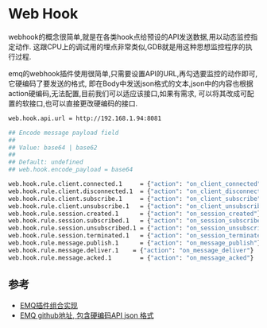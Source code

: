# Web Hook
webhook的概念很简单,就是在各类hook点给预设的API发送数据,用以动态监控指定动作.
这跟CPU上的调试用的埋点非常类似,GDB就是用这种思想监控程序的执行过程.

emq的webhook插件使用很简单,只需要设置API的URL,再勾选要监控的动作即可,它硬编码了要发送的格式,
即在Body中发送json格式的文本,json中的内容也根据action硬编码,无法配置,目前我们可以适应该接口,如果有需求,
可以将其改成可配置的软接口,也可以直接更改硬编码的接口.

```bash
web.hook.api.url = http://192.168.1.94:8081

## Encode message payload field
##
## Value: base64 | base62
##
## Default: undefined
## web.hook.encode_payload = base64

web.hook.rule.client.connected.1     = {"action": "on_client_connected"}
web.hook.rule.client.disconnected.1  = {"action": "on_client_disconnected"}
web.hook.rule.client.subscribe.1     = {"action": "on_client_subscribe"}
web.hook.rule.client.unsubscribe.1   = {"action": "on_client_unsubscribe"}
web.hook.rule.session.created.1      = {"action": "on_session_created"}
web.hook.rule.session.subscribed.1   = {"action": "on_session_subscribed"}
web.hook.rule.session.unsubscribed.1 = {"action": "on_session_unsubscribed"}
web.hook.rule.session.terminated.1   = {"action": "on_session_terminated"}
web.hook.rule.message.publish.1      = {"action": "on_message_publish"}
web.hook.rule.message.deliver.1    = {"action": "on_message_deliver"}
web.hook.rule.message.acked.1        = {"action": "on_message_acked"}
```


## 参考
- [EMQ插件组合实现](https://www.cnblogs.com/bforever/p/10518122.html)
- [EMQ github地址, 包含硬编码API json 格式](https://github.com/emqx/emqx-web-hook)
